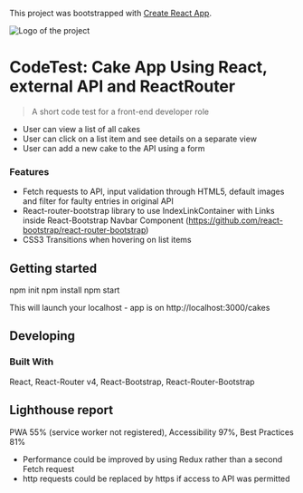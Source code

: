 This project was bootstrapped with [Create React App](https://github.com/facebookincubator/create-react-app).

![Logo of the project](cakes.png)

# CodeTest: Cake App Using React, external API and ReactRouter
> A short code test for a front-end developer role
* User can view a list of all cakes
* User can click on a list item and see details on a separate view
* User can add a new cake to the API using a form

### Features
* Fetch requests to API, input validation through HTML5, default images and filter for faulty entries in original API
* React-router-bootstrap library to use IndexLinkContainer with Links inside React-Bootstrap Navbar Component (https://github.com/react-bootstrap/react-router-bootstrap)
* CSS3 Transitions when hovering on list items

## Getting started

npm init
npm install
npm start

This will launch your localhost - app is on http://localhost:3000/cakes

## Developing

### Built With
React, React-Router v4, React-Bootstrap, React-Router-Bootstrap

## Lighthouse report

PWA 55% (service worker not registered), Accessibility 97%, Best Practices 81%

* Performance could be improved by using Redux rather than a second Fetch request
* http requests could be replaced by https if access to API was permitted
